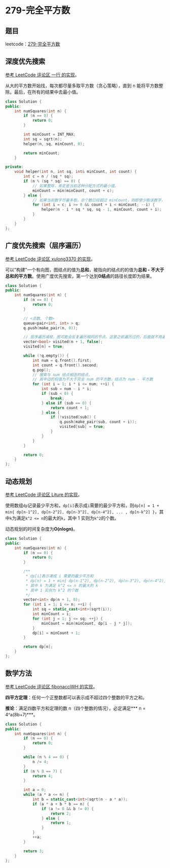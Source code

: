 # 279-完全平方数

## 题目

leetcode：[279-完全平方数](https://leetcode-cn.com/problems/perfect-squares/)

## 深度优先搜索

[参考 LeetCode 评论区 一行 的实现](https://leetcode-cn.com/problems/perfect-squares/comments/53426)。

从大的平方数开始找，每次都尽量多取平方数（贪心策略），直到 n 能将平方数整除。最后，在所有的结果中去最小值。

```c++
class Solution {
public:
    int numSquares(int n) {
        if (n == 0) {
            return 0;
        }

        int minCount = INT_MAX;
        int sq = sqrt(n);
        helper(n, sq, minCount, 0);

        return minCount;
    }

private:
    void helper(int n, int sq, int& minCount, int count) {
        int c = n / (sq * sq);
        if (n % (sq * sq) == 0) {
            // 如果整除，肯定是当前这种分配方式的最小值。
            minCount = min(minCount, count + c);
        } else {
            // 如果当前数字尽量多取，总个数已经超过 minCount，则即使少取该数字，总个数也会超过 minCount（剪枝）。
            for (int i = c; i >= 0 && count + i < minCount; --i) {
                helper(n - i * sq * sq, sq - 1, minCount, count + i);
            }
        }
    }
};
```

## 广度优先搜索（层序遍历）

[参考 LeetCode 评论区 xulong3370 的实现](https://leetcode-cn.com/problems/perfect-squares/comments/6717)。

可以"构建"一个有向图，图结点的值为**总和**，被指向的结点的的值为**总和 - 不大于总和的平方数**。使用广度优先搜索，第一个达到**0结点**的路径长度即为结果。

```c++
class Solution {
public:
    int numSquares(int n) {
        if (n == 0) {
            return 0;
        }

        // <总数, 个数>
        queue<pair<int, int> > q;
        q.push(make_pair(n, 0));

        // 层序遍历减枝，图可能会反复遍历相同的节点。这里之前遍历过的，后面就不用遍历计算了。
        vector<bool> visited(n + 1, false);
        visited[n] = true;

        while (!q.empty()) {
            int num = q.front().first;
            int count = q.front().second;
            q.pop();
            // 搜索与 num 结点相连的结点，
            // 其中边的权值为不大于完全 num 的平方数，结点为 num - 平方数
            for (int i = 1; i * i <= num; ++i) {
                int sub = num - i * i;
                if (sub < 0) {
                    break;
                } else if (sub == 0) {
                    return count + 1;
                } else {
                    if (!visited[sub]) {
                        q.push(make_pair(sub, count + i));
                        visited[sub] = true;
                    }
                }
            }
        }

        return 0;
    }
};
```

## 动态规划

[参考 LeetCode 评论区 Liture 的实现](https://leetcode-cn.com/problems/perfect-squares/comments/61434)。

使用数组`dp`记录最少平方和，`dp[i]`表示成`i`需要的最少平方和，则`dp[n] = 1 + min{ dp[n-1^2], dp[n-2^2], dp[n-3^2], dp[n-4^2], ... , dp[n-k^2] }`，其中`k`为满足`k^2 <= n`的最大的`k`，其中 1 实则为`k^2`的个数。

动态规划的时间复杂度为**O(nlogn)**。

```c++
class Solution {
public:
    int numSquares(int n) {
        if (n == 0) {
            return 0;
        }

        /**
         * dp[i]表示凑成 i 需要的最少平方和
         * dp(n) = 1 + min{ dp(n-1^2), dp(n-2^2), dp(n-3^2), dp(n-4^2), ... , dp(n-k^2) }，
         * 其中 k 为满足 k^2 <= n 的最大的 k
         * 其中 1 实则为 k^2 的个数
         */
        vector<int> dp(n + 1, 0);
        for (int i = 1; i <= n; ++i) {
            int sq = static_cast<int>(sqrt(i));
            int minCount = i;
            for (int j = 1; j <= sq; ++j) {
                minCount = min(minCount, dp[i - j * j]);
            }
            dp[i] = minCount + 1;
        }

        return dp[n];
    }
};
```

## 数学方法

[参考 LeetCode 评论区 fibonacciWH 的实现](https://leetcode-cn.com/problems/perfect-squares/comments/7455)。

**四平方定理**：任何一个正整数都可以表示成不超过四个整数的平方之和。

**推论**：满足四数平方和定理的数 n（四个整数的情况），必定满足*** n = 4^a(8b+7)***。

```c++
class Solution {
public:
    int numSquares(int n) {
        if (n == 0) {
            return 0;
        }

        while (n % 4 == 0) {
            n /= 4;
        }
        if (n % 8 == 7) {
            return 4;
        }

        int a = 0;
        while (a * a <= n) {
            int b = static_cast<int>(sqrt(n - a * a));
            if (a * a + b * b == n) {
                if (a != 0 && b != 0) {
                    return 2;
                } else {
                    return 1;
                }
            }
            ++a;
        }

        return 3;
    }
};
```

